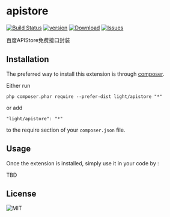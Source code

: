 apistore
=============
[![Build Status](https://img.shields.io/travis/lichunqiang/apistore.svg?style=flat-square)](http://travis-ci.org/lichunqiang/apistore)
[![version](https://img.shields.io/packagist/v/light/apistore.svg?style=flat-square)](https://packagist.org/packages/light/apistore)
[![Download](https://img.shields.io/packagist/dd/light/apistore.svg?style=flat-square)](https://packagist.org/packages/light/apistore)
[![Issues](https://img.shields.io/github/issues/lichunqiang/apistore.svg?style=flat-square)](https://github.com/lichunqiang/apistore/issues)

百度APIStore免费接口封装

Installation
------------

The preferred way to install this extension is through [composer](http://getcomposer.org/download/).

Either run

```
php composer.phar require --prefer-dist light/apistore "*"
```

or add

```
"light/apistore": "*"
```

to the require section of your `composer.json` file.


Usage
-----

Once the extension is installed, simply use it in your code by  :

TBD

License
-------

![MIT](https://img.shields.io/badge/license-MIT-blue.svg?style=flat-square)
